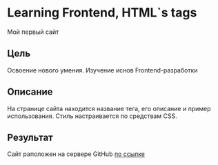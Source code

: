 # Learning Frontend, HTML`s tags

Мой первый сайт

## Цель

Освоение нового умения. Изучение иснов Frontend-разработки

## Описание
На странице сайта находится название тега, его описание и пример использования. Стиль настраивается по средствам CSS.

## Результат

Сайт раположен на сервере GitHub [по ссылке](https://mevscreenager.github.io/mavscreenager.github.io/)
